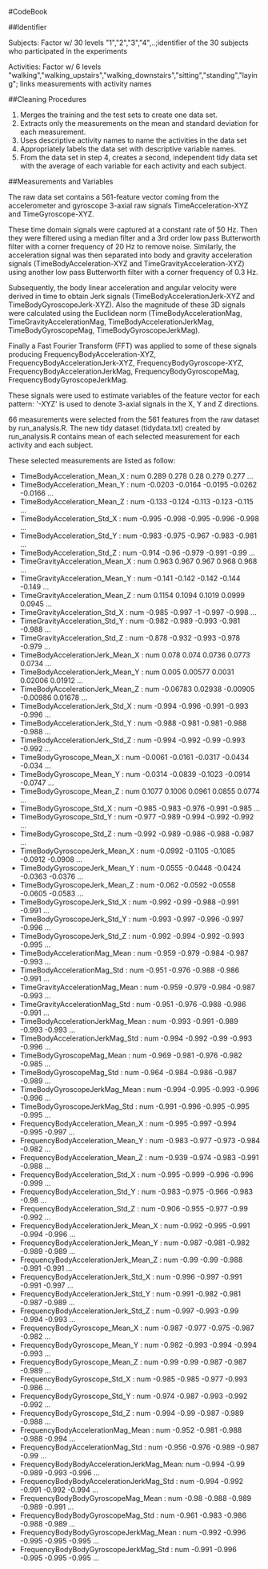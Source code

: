 #CodeBook

##Identifier

Subjects: Factor w/ 30 levels "1","2","3","4",..;identifier of the 30 subjects who participated in the experiments

Activities: Factor w/ 6 levels "walking","walking_upstairs","walking_downstairs","sitting","standing","laying"; links measurements with activity names

##Cleaning Procedures
1. Merges the training and the test sets to create one data set.
2. Extracts only the measurements on the mean and standard deviation for each measurement.
3. Uses descriptive activity names to name the activities in the data set
4. Appropriately labels the data set with descriptive variable names.
5. From the data set in step 4, creates a second, independent tidy data set with the average of each variable for each activity and each subject.

##Measurements and Variables

The raw data set contains a 561-feature vector coming from the accelerometer and gyroscope 3-axial raw signals TimeAcceleration-XYZ and TimeGyroscope-XYZ.

These time domain signals were captured at a constant rate of 50 Hz. Then they were filtered using a median filter and a 3rd order low pass Butterworth filter with a corner frequency of 20 Hz to remove noise. Similarly, the acceleration signal was then separated into body and gravity acceleration signals (TimeBodyAcceleration-XYZ and TimeGravityAcceleration-XYZ) using another low pass Butterworth filter with a corner frequency of 0.3 Hz.

Subsequently, the body linear acceleration and angular velocity were derived in time to obtain Jerk signals (TimeBodyAccelerationJerk-XYZ and TimeBodyGyroscopeJerk-XYZ). Also the magnitude of these 3D signals were calculated using the Euclidean norm (TimeBodyAccelerationMag, TimeGravityAccelerationMag, TimeBodyAccelerationJerkMag, TimeBodyGyroscopeMag, TimeBodyGyroscopeJerkMag). 

Finally a Fast Fourier Transform (FFT) was applied to some of these signals producing FrequencyBodyAcceleration-XYZ, FrequencyBodyAccelerationJerk-XYZ, FrequencyBodyGyroscope-XYZ, FrequencyBodyAccelerationJerkMag, FrequencyBodyGyroscopeMag, FrequencyBodyGyroscopeJerkMag. 

These signals were used to estimate variables of the feature vector for each pattern: '-XYZ' is used to denote 3-axial signals in the X, Y and Z directions.

66 measurements were selected from the 561 features from the raw dataset by run_analysis.R. The new tidy dataset (tidydata.txt) created by run_analysis.R contains mean of each selected measurement for each activity and each subject. 

These selected measurements are listed as follow:

 * TimeBodyAcceleration_Mean_X              : num  0.289 0.278 0.28 0.279 0.277 ...
 * TimeBodyAcceleration_Mean_Y              : num  -0.0203 -0.0164 -0.0195 -0.0262 -0.0166 ...
 * TimeBodyAcceleration_Mean_Z              : num  -0.133 -0.124 -0.113 -0.123 -0.115 ...
 * TimeBodyAcceleration_Std_X               : num  -0.995 -0.998 -0.995 -0.996 -0.998 ...
 * TimeBodyAcceleration_Std_Y               : num  -0.983 -0.975 -0.967 -0.983 -0.981 ...
 * TimeBodyAcceleration_Std_Z               : num  -0.914 -0.96 -0.979 -0.991 -0.99 ...
 * TimeGravityAcceleration_Mean_X           : num  0.963 0.967 0.967 0.968 0.968 ...
 * TimeGravityAcceleration_Mean_Y           : num  -0.141 -0.142 -0.142 -0.144 -0.149 ...
 * TimeGravityAcceleration_Mean_Z           : num  0.1154 0.1094 0.1019 0.0999 0.0945 ...
 * TimeGravityAcceleration_Std_X            : num  -0.985 -0.997 -1 -0.997 -0.998 ...
 * TimeGravityAcceleration_Std_Y            : num  -0.982 -0.989 -0.993 -0.981 -0.988 ...
 * TimeGravityAcceleration_Std_Z            : num  -0.878 -0.932 -0.993 -0.978 -0.979 ...
 * TimeBodyAccelerationJerk_Mean_X          : num  0.078 0.074 0.0736 0.0773 0.0734 ...
 * TimeBodyAccelerationJerk_Mean_Y          : num  0.005 0.00577 0.0031 0.02006 0.01912 ...
 * TimeBodyAccelerationJerk_Mean_Z          : num  -0.06783 0.02938 -0.00905 -0.00986 0.01678 ...
 * TimeBodyAccelerationJerk_Std_X           : num  -0.994 -0.996 -0.991 -0.993 -0.996 ...
 * TimeBodyAccelerationJerk_Std_Y           : num  -0.988 -0.981 -0.981 -0.988 -0.988 ...
 * TimeBodyAccelerationJerk_Std_Z           : num  -0.994 -0.992 -0.99 -0.993 -0.992 ...
 * TimeBodyGyroscope_Mean_X                 : num  -0.0061 -0.0161 -0.0317 -0.0434 -0.034 ...
 * TimeBodyGyroscope_Mean_Y                 : num  -0.0314 -0.0839 -0.1023 -0.0914 -0.0747 ...
 * TimeBodyGyroscope_Mean_Z                 : num  0.1077 0.1006 0.0961 0.0855 0.0774 ...
 * TimeBodyGyroscope_Std_X                  : num  -0.985 -0.983 -0.976 -0.991 -0.985 ...
 * TimeBodyGyroscope_Std_Y                  : num  -0.977 -0.989 -0.994 -0.992 -0.992 ...
 * TimeBodyGyroscope_Std_Z                  : num  -0.992 -0.989 -0.986 -0.988 -0.987 ...
 * TimeBodyGyroscopeJerk_Mean_X             : num  -0.0992 -0.1105 -0.1085 -0.0912 -0.0908 ...
 * TimeBodyGyroscopeJerk_Mean_Y             : num  -0.0555 -0.0448 -0.0424 -0.0363 -0.0376 ...
 * TimeBodyGyroscopeJerk_Mean_Z             : num  -0.062 -0.0592 -0.0558 -0.0605 -0.0583 ...
 * TimeBodyGyroscopeJerk_Std_X              : num  -0.992 -0.99 -0.988 -0.991 -0.991 ...
 * TimeBodyGyroscopeJerk_Std_Y              : num  -0.993 -0.997 -0.996 -0.997 -0.996 ...
 * TimeBodyGyroscopeJerk_Std_Z              : num  -0.992 -0.994 -0.992 -0.993 -0.995 ...
 * TimeBodyAccelerationMag_Mean             : num  -0.959 -0.979 -0.984 -0.987 -0.993 ...
 * TimeBodyAccelerationMag_Std              : num  -0.951 -0.976 -0.988 -0.986 -0.991 ...
 * TimeGravityAccelerationMag_Mean          : num  -0.959 -0.979 -0.984 -0.987 -0.993 ...
 * TimeGravityAccelerationMag_Std           : num  -0.951 -0.976 -0.988 -0.986 -0.991 ...
 * TimeBodyAccelerationJerkMag_Mean         : num  -0.993 -0.991 -0.989 -0.993 -0.993 ...
 * TimeBodyAccelerationJerkMag_Std          : num  -0.994 -0.992 -0.99 -0.993 -0.996 ...
 * TimeBodyGyroscopeMag_Mean                : num  -0.969 -0.981 -0.976 -0.982 -0.985 ...
 * TimeBodyGyroscopeMag_Std                 : num  -0.964 -0.984 -0.986 -0.987 -0.989 ...
 * TimeBodyGyroscopeJerkMag_Mean            : num  -0.994 -0.995 -0.993 -0.996 -0.996 ...
 * TimeBodyGyroscopeJerkMag_Std             : num  -0.991 -0.996 -0.995 -0.995 -0.995 ...
 * FrequencyBodyAcceleration_Mean_X         : num  -0.995 -0.997 -0.994 -0.995 -0.997 ...
 * FrequencyBodyAcceleration_Mean_Y         : num  -0.983 -0.977 -0.973 -0.984 -0.982 ...
 * FrequencyBodyAcceleration_Mean_Z         : num  -0.939 -0.974 -0.983 -0.991 -0.988 ...
 * FrequencyBodyAcceleration_Std_X          : num  -0.995 -0.999 -0.996 -0.996 -0.999 ...
 * FrequencyBodyAcceleration_Std_Y          : num  -0.983 -0.975 -0.966 -0.983 -0.98 ...
 * FrequencyBodyAcceleration_Std_Z          : num  -0.906 -0.955 -0.977 -0.99 -0.992 ...
 * FrequencyBodyAccelerationJerk_Mean_X     : num  -0.992 -0.995 -0.991 -0.994 -0.996 ...
 * FrequencyBodyAccelerationJerk_Mean_Y     : num  -0.987 -0.981 -0.982 -0.989 -0.989 ...
 * FrequencyBodyAccelerationJerk_Mean_Z     : num  -0.99 -0.99 -0.988 -0.991 -0.991 ...
 * FrequencyBodyAccelerationJerk_Std_X      : num  -0.996 -0.997 -0.991 -0.991 -0.997 ...
 * FrequencyBodyAccelerationJerk_Std_Y      : num  -0.991 -0.982 -0.981 -0.987 -0.989 ...
 * FrequencyBodyAccelerationJerk_Std_Z      : num  -0.997 -0.993 -0.99 -0.994 -0.993 ...
 * FrequencyBodyGyroscope_Mean_X            : num  -0.987 -0.977 -0.975 -0.987 -0.982 ...
 * FrequencyBodyGyroscope_Mean_Y            : num  -0.982 -0.993 -0.994 -0.994 -0.993 ...
 * FrequencyBodyGyroscope_Mean_Z            : num  -0.99 -0.99 -0.987 -0.987 -0.989 ...
 * FrequencyBodyGyroscope_Std_X             : num  -0.985 -0.985 -0.977 -0.993 -0.986 ...
 * FrequencyBodyGyroscope_Std_Y             : num  -0.974 -0.987 -0.993 -0.992 -0.992 ...
 * FrequencyBodyGyroscope_Std_Z             : num  -0.994 -0.99 -0.987 -0.989 -0.988 ...
 * FrequencyBodyAccelerationMag_Mean        : num  -0.952 -0.981 -0.988 -0.988 -0.994 ...
 * FrequencyBodyAccelerationMag_Std         : num  -0.956 -0.976 -0.989 -0.987 -0.99 ...
 * FrequencyBodyBodyAccelerationJerkMag_Mean: num  -0.994 -0.99 -0.989 -0.993 -0.996 ...
 * FrequencyBodyBodyAccelerationJerkMag_Std : num  -0.994 -0.992 -0.991 -0.992 -0.994 ...
 * FrequencyBodyBodyGyroscopeMag_Mean       : num  -0.98 -0.988 -0.989 -0.989 -0.991 ...
 * FrequencyBodyBodyGyroscopeMag_Std        : num  -0.961 -0.983 -0.986 -0.988 -0.989 ...
 * FrequencyBodyBodyGyroscopeJerkMag_Mean   : num  -0.992 -0.996 -0.995 -0.995 -0.995 ...
 * FrequencyBodyBodyGyroscopeJerkMag_Std    : num  -0.991 -0.996 -0.995 -0.995 -0.995 ...